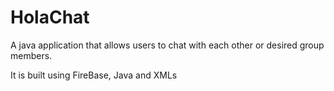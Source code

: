# HolaChat

A  java application that allows users to chat with each other or desired group members.

It is built using FireBase, Java and XMLs
